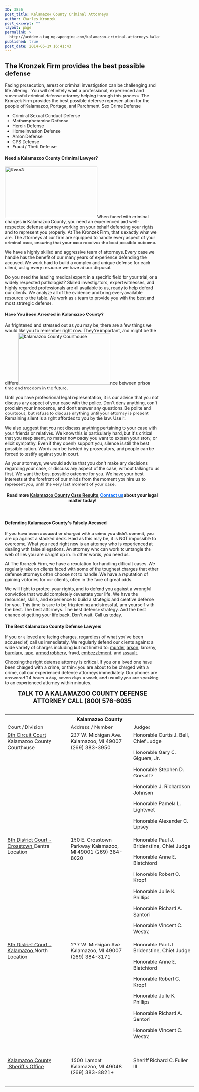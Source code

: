 ```yaml
---
ID: 3856
post_title: Kalamazoo County Criminal Attorneys
author: Charles Kronzek
post_excerpt: ""
layout: page
permalink: >
  http://acddev.staging.wpengine.com/kalamazoo-criminal-attorneys-kalamazoo-county-criminal-defense-lawyers
published: true
post_date: 2014-05-19 16:41:43
---
```

<h2>The Kronzek Firm provides the best possible defense</h2>

Facing prosecution, arrest or criminal investigation can be challenging and life altering.  You will definitely want a professional, experienced and successful criminal defense attorney helping through this process. The Kronzek Firm provides the best possible defense representation for the people of Kalamazoo, Portage, and Parchment. Sex Crime Defense
<ul>
	<li>Criminal Sexual Conduct Defense</li>
	<li>Methamphetamine Defense</li>
	<li>Heroin Defense</li>
	<li>Home Invasion Defense</li>
	<li>Arson Defense</li>
	<li>CPS Defense</li>
	<li>Fraud / Theft Defense</li>
</ul>
<h4><strong>Need a Kalamazoo County Criminal Lawyer?</strong></h4>
<span style="font-weight: 400;"><a href="http://acddev.staging.wpengine.com/wp-content/uploads/2014/05/Kzoo31.jpg"><img class="size-medium wp-image-7401 alignright" src="http://acddev.staging.wpengine.com/wp-content/uploads/2014/05/Kzoo31-300x169.jpg" alt="Kzoo3" width="300" height="169" /></a>When faced with criminal charges in Kalamazoo County, you need an experienced and well-respected defense attorney working on your behalf defending your rights and to represent you properly. At The Kronzek Firm, that's exactly what we are. The attorneys at our firm are equipped to handle every aspect of your criminal case, ensuring that your case receives the best possible outcome.</span>

<span style="font-weight: 400;">We have a highly skilled and aggressive team of attorneys. Every case we handle has the benefit of our many years of experience defending the accused. We work hard to build a complex and unique defense for each client, using every resource we have at our disposal.</span>

<span style="font-weight: 400;">Do you need the leading medical expert in a specific field for your trial, or a widely respected pathologist? Skilled investigators, expert witnesses, and highly regarded professionals are all available to us, ready to help defend our clients. We analyze all of the evidence and bring every available resource to the table. We work as a team to provide you with the best and most strategic defense.</span>
<h4><strong>Have You Been Arrested in Kalamazoo County?</strong></h4>
As frightened and stressed out as you may be, there are a few things we would like you to remember right now. They're important, and might be the differe<img class="wp-image-5906 size-medium alignleft" src="http://acddev.staging.wpengine.com/wp-content/uploads/2014/05/Kzoo3-300x168.jpg" alt="Kalamazoo County Courthouse" width="300" height="168" />nce between prison time and freedom in the future.

Until you have professional legal representation, it is our advice that you not discuss any aspect of your case with the police. Don't deny anything, don't proclaim your innocence, and don't answer any questions. Be polite and courteous, but refuse to discuss anything until your attorney is present. Remaining silent is a right afforded to you by the law. Use it.

We also suggest that you not discuss anything pertaining to your case with your friends or relatives. We know this is particularly hard, but it's critical that you keep silent, no matter how badly you want to explain your story, or elicit sympathy. Even if they openly support you, silence is still the best possible option. Words can be twisted by prosecutors, and people can be forced to testify against you in court.

As your attorneys, we would advise that you don't make any decisions regarding your case, or discuss any aspect of the case, without talking to us first. We want the best possible outcome for you. We have your best interests at the forefront of our minds from the moment you hire us to represent you, until the very last moment of your case.
<h4 style="text-align: center;"><strong>Read more <span style="text-decoration: underline;"><span style="color: #0066ff;"><a href="http://acddev.staging.wpengine.com/proven-results.html" target="_blank">Kalamazoo County Case Results</a>.</span></span></strong>
<strong> <a href="http://acddev.staging.wpengine.com/contact-us.html"><span style="text-decoration: underline;"><span style="color: #0066ff;">Contact us</span></span></a> about your legal matter today!</strong></h4>
&nbsp;
<h4><strong>Defending Kalamazoo County's Falsely Accused</strong></h4>
<span style="font-weight: 400;">If you have been accused or charged with a crime you didn't commit, you are up against a stacked deck. Hard as this may be, it is NOT impossible to overcome. What you need right now is an attorney who is experienced at dealing with false allegations. An attorney who can work to untangle the web of lies you are caught up in. In other words, you need us.</span>

<span style="font-weight: 400;">At The Kronzek Firm, we have a reputation for handling difficult cases. We regularly take on clients faced with some of the toughest charges that other defense attorneys often choose not to handle. We have a reputation of gaining victories for our clients, often in the face of great odds. </span>

<span style="font-weight: 400;">We will fight to protect your rights, and to defend you against a wrongful conviction that would completely devastate your life. We have the resources, skills, and experience to build a strategic and creative defense for you. This time is sure to be frightening and stressful, arm yourself with the best. The best attorneys. The best defense strategy. And the best chance of getting your life back. Don't wait. Call us today.</span>
<h4><strong>The Best Kalamazoo County Defense Lawyers</strong></h4>
<span style="font-weight: 400;">If you or a loved are facing charges, regardless of what you've been accused of, call us immediately. We regularly defend our clients against a wide variety of charges including but not limited to: <a href="http://acddev.staging.wpengine.com/michigan-open-murder-attorneys.html" target="_blank">murder</a>, <a href="http://acddev.staging.wpengine.com/michigan-arson-attorney.html" target="_blank">arson</a>, larceny, <a href="http://acddev.staging.wpengine.com/burglary-crimes.html" target="_blank">burglary</a>, <a href="http://acddev.staging.wpengine.com/sex-crimes.html" target="_blank">rape</a>, <a href="http://acddev.staging.wpengine.com/michigan-armed-robbery-attorney.html" target="_blank">armed robbery</a>, fraud, <a href="http://acddev.staging.wpengine.com/michigan-embezzlement-attorney-criminal-defense-lawyer.html" target="_blank">embezzlement</a>, and <a href="http://acddev.staging.wpengine.com/assault-charges.html" target="_blank">assault</a>.</span>

<span style="font-weight: 400;">Choosing the right defense attorney is critical. </span><span style="font-weight: 400;">If you or a loved one have been charged with a crime, or think you are about to be charged with a crime, call our experienced defense attorneys immediately. Our phones are answered 24 hours a day, seven days a week, and usually you are speaking to an experienced attorney within minutes.</span>

<center><strong><span style="font-size: 140%;">
TALK TO A KALAMAZOO COUNTY DEFENSE ATTORNEY
CALL (800) 576-6035 </span></strong></center>&nbsp;
<table class="districts" style="width: 616px; height: 1397px;" cellspacing="0">
<tbody>
<tr>
<th colspan="3">Kalamazoo County</th>
</tr>
<tr class="subjects">
<td width="225">Court / Division</td>
<td width="225">Address / Number</td>
<td width="225">Judges</td>
</tr>
<tr>
<td valign="top"><a href="http://www.kalcounty.com/courts/circuit" target="_blank">9th Circuit Court
</a>Kalamazoo County Courthouse</td>
<td valign="top">227 W. Michigan Ave.
Kalamazoo, MI 49007
(269) 383-8950</td>
<td valign="top">Honorable Curtis J. Bell, Chief Judge

Honorable Gary C. Giguere, Jr.

Honorable Stephen D. Gorsalitz

Honorable J. Richardson Johnson

Honorable Pamela L. Lightvoet

Honorable Alexander C. Lipsey</td>
</tr>
<tr>
<td valign="top"><a href="http://www.kalcounty.com/courts/district" target="_blank">8th District Court - Crosstown
</a>Central Location</td>
<td valign="top">150 E. Crosstown Parkway
Kalamazoo, MI 49001
(269) 384-8020</td>
<td valign="top">Honorable Paul J. Bridenstine, Chief Judge

Honorable Anne E. Blatchford

Honorable Robert C. Kropf

Honorable Julie K. Phillips

Honorable Richard A. Santoni

Honorable Vincent C. Westra</td>
</tr>
<tr>
<td valign="top"><a href="http://www.kalcounty.com/courts/district" target="_blank">8th District Court - Kalamazoo
</a>North Location</td>
<td valign="top">227 W. Michigan Ave.
Kalamazoo, MI 49007
(269) 384-8171</td>
<td valign="top">Honorable Paul J. Bridenstine, Chief Judge

Honorable Anne E. Blatchford

Honorable Robert C. Kropf

Honorable Julie K. Phillips

Honorable Richard A. Santoni

Honorable Vincent C. Westra

&nbsp;</td>
</tr>
<tr>
<td valign="top"><a href="http://www.kalcounty.com/sheriff/" target="_blank">Kalamazoo County  Sheriff's Office</a></td>
<td valign="top">1500 Lamont
Kalamazoo, MI 49048
(269) 383-8821+</td>
<td valign="top">Sheriff Richard C. Fuller III

&nbsp;</td>
</tr>
</tbody>
</table>